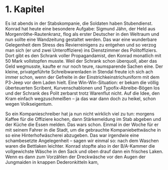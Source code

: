 # 1. Kapitel

Es ist abends in der Stabskompanie, die Soldaten haben Stubendienst. Konrad hat heute eine besondere Aufgabe: Sigmund Jähn, der Held aus Morgenröthe-Rautenkranz, flog als erster Deutscher in den Weltraum und nun sollte eine Wandzeitung gestaltet werden. Das war eine wunderbare Gelegenheit dem Stress des Revierreinigens zu entgehen und so verzog man sich (er und zwei Unteroffiziere) ins Dienstzimmer des Politoffiziers. Dort gibt es den Schrank voller Propagandamist, den Konrad monatlich mit 50 Mark vollstopfen musste. Weil der Schrank schon überquoll, aber das Geld wegmusste, kaufte er nur noch teure, raumsparende Sachen eine. Der kleine, privatgeführte Schreibwarenladen in Stendal freute ich sich ach immer schon, wenn der Gefreite in der Einstrichkeinstrichuniform mit dem P3-Jeep vor dem Laden hielt. Eine Win-Win-Situation: er bekam die völlig überteuerten Scribent, Kurvenschablonen und Typofix-Abreibe-Bögen los und der Schrank des Polit zerbarst trotz Warenflut nicht. Auf die Idee, den Kram einfach wegzuschmeißen – ja das war dann doch zu heikel, schon wegen Volkseigentum. 


So ein Kompanieschreiber hat ja nun nicht wirklich viel zu tun: morgens Kaffee für die Offiziere kochen, dann Stärkemeldung im Stab abgeben und der Küche die Essen melden. Das wars schon. Einmal in der Woche für er mit seinem Fahrer in die Stadt, um die gebrauchte Kompaniebettwäsche in so eine Hinterhofwäscherei abzugeben. Das war irgendwie eine schambesetzte Angelegenheit – sagen wir einmal so: nach dem Waschen waren die Bettlaken leichter. Konrad stopfte also in der B/A-Kammer die vollgewichste Wäsche in den Sack und oben drauf dann ein frisches Laken. Wenn es dann zum Vorzählen der Dreckwäsche vor den Augen der Jungmaiden in knappen Dederonkitteln kam, 
